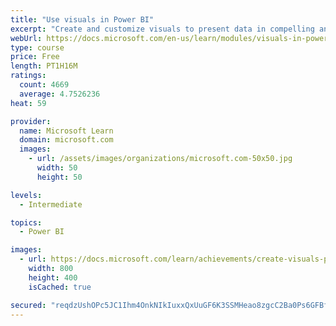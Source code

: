 ```yaml
---
title: "Use visuals in Power BI"
excerpt: "Create and customize visuals to present data in compelling and insightful ways."
webUrl: https://docs.microsoft.com/en-us/learn/modules/visuals-in-power-bi/
type: course
price: Free
length: PT1H16M
ratings:
  count: 4669
  average: 4.7526236
heat: 59

provider:
  name: Microsoft Learn
  domain: microsoft.com
  images:
    - url: /assets/images/organizations/microsoft.com-50x50.jpg
      width: 50
      height: 50

levels:
  - Intermediate

topics:
  - Power BI

images:
  - url: https://docs.microsoft.com/learn/achievements/create-visuals-power-bi-desktop-social.png
    width: 800
    height: 400
    isCached: true

secured: "reqdzUshOPc5JC1Ihm4OnkNIkIuxxQxUuGF6K3SSMHeao8zgcC2Ba0Ps6GFBf1nO9hRPOnTvdSBFH+sjiKQCmMAklyQK86YDdUfQQZxoK92QbgUaaUJvDTgXTGTELFUCLBuZB3z1ZhoERPUsZzLhnJICgkTjlb42WVCbo4MTMiD4UcrmBkvLkJdQ8l4Mt8PmrWWcNCoTbBCtcjqd16irwpVC8y2H6iFmiZ9bnkUe/I3UdNcVizlC0xjwk79ya9L+PMA0QYjAgMN7jIel6yTxHKfli42fH1Ult3qCbzRfivqDAjMzSY8b0EcVyo7SnnLUuz5Fz6wBwronKyrFChqRJHGvn3JMrRQG9wIT/EZzxbU/HUXYD/nUQLUi/rnLYvaqt/GmGYnE/6MdD/aU5Fr5n0oK+ulr4caJcMcF+D5kjow=;xQo7JebUFhWcRzvO/qRAeg=="
---
```


